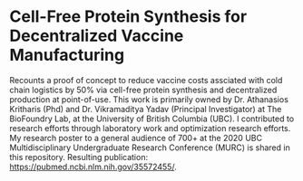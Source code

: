# Cell-Free Protein Synthesis for Decentralized Vaccine Manufacturing
Recounts a proof of concept to reduce vaccine costs assciated with cold chain logistics by 50% via cell-free protein synthesis and decentralized production at point-of-use.
This work is primarily owned by Dr. Athanasios Kritharis (Phd) and Dr. Vikramaditya Yadav (Principal Investigator) at The BioFoundry Lab, at the University of British Columbia (UBC).
I contributed to research efforts through laboratory work and optimization research efforts. 
My research poster to a general audience of 700+ at the 2020 UBC Multidisciplinary Undergraduate Research Conference (MURC) is shared in this repository.
Resulting publication: https://pubmed.ncbi.nlm.nih.gov/35572455/.
